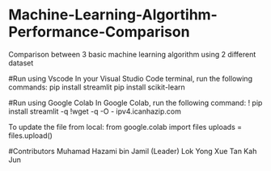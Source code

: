 # Machine-Learning-Algortihm-Performance-Comparison
Comparison between 3 basic machine learning algorithm using 2 different dataset

#Run using Vscode 
In your Visual Studio Code terminal, run the following commands:
pip install streamlit
pip install scikit-learn

#Run using Google Colab
In Google Colab, run the following command:
! pip install streamlit -q
!wget -q -O - ipv4.icanhazip.com

To update the file from local:
from google.colab import files
uploads = files.upload()

#Contributors
Muhamad Hazami bin Jamil (Leader)
Lok Yong Xue
Tan Kah Jun
